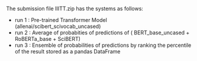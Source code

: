 
The submission file IIITT.zip has the systems as follows:

- run 1 : Pre-trained Transformer Model (allenai/scibert_scivocab_uncased)
- run 2 : Average of probabities of predictions of ( BERT_base_uncased + RoBERTa_base + SciBERT)
- run 3 : Ensemble of probabilities of predictions by ranking the percentile of the result stored as a pandas DataFrame 
